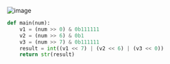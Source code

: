 ![image](https://github.com/sambukalx/3-rd-course/assets/113597597/e0a09574-0953-43c9-843e-8d0b027cd567)
```python
def main(num):
    v1 = (num >> 0) & 0b111111
    v2 = (num >> 6) & 0b1
    v3 = (num >> 7) & 0b111111
    result = int((v1 << 7) | (v2 << 6) | (v3 << 0))
    return str(result)
```

